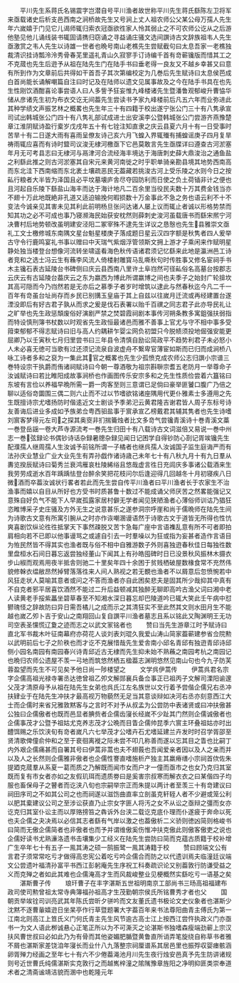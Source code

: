 <!-- { "loadSidebar": true } -->
　　平川先生系蒋氏名锡震字岂潜自号平川渔者故世称平川先生蒋氏繇陈左卫将军来亟载诸史后析支邑西南之涧桥故先生又号涧上丈人祖农师公父某公母万孺人先生年六嵗嬉于门见它儿谒师辄归索衣冠亟欲徃家人怜其弱止之不可农师公讫从之后游他塾见他儿诵线装书辄固请擕归窃诵之寻益诵庄骚文选间譔诗古文辞族祖韦人先生亟激赏之韦人先生以诗雄一世者也晩号南山老樵先生尝赋截句曰太息吾家一老樵独裁清识挂诗瓢泠泠秀骨春芜里遥礼青山久寂寥手订诗编千首有竒蕲镵版而惜其工之不克蒇也先生后逰予从祖在陆先生门在陆手书曰垂老得一良友又不越乡幸甚又曰意有所到作为文章前后共得如干首吾子其次第编校定为几巻后先生赋诗曰太息侯芭成白首尚能长诵解嘲篇自注曰时记及在陆师以遗文见属事故及之今在陆手书具在也先生性刚饮酒酣喜论事尝语人曰人多訾予狂妄惟九峰楼诸先生暨潘鲁观郁峻升曹恊华储从彦诸先生初为布衣交讫无间葢先生尝读书予家九峰楼前后凡五六年而业弥进此其种学绩文声振艺林之概畧也先生年三十有四籍于校出遂宁张公门三十有八隽承宣司试出韩城张公门四十有八隽礼部试成进士出安溪李公暨韩城张公门尝游齐燕豫楚章江淮阴赋诗盈行槖岁戊戌年五十有七铨注知直隶之庆云县夏六月十有一日受事时苦旱十有二日遂大雨有喜雨呈僚友诗己亥六月飞蝗入界辄殱有捕蝗谣庚子四月复旱祷雨辄应喜而有诗时盬司议浚无棣河檄亟下它邑莫敢言先生亟牒详曰遵查古河淤塞年月无可考县志曰无棣河与鬲津河合流经海丰境达于海唐刺史薛大鼎浚治之通鱼盐之利繇此推之则古河淤塞其自宋元来黄河南徙之时乎职单骑亲勘县境其地势西南高而东北洼下西南缩而东北袤土壤疏恶民无葢藏若挑浚古河上受乐陵之水则今日之按畆行粮者大半皆为泽国且必平坟墓壊庐舎尽夺园防利而日使之负土荷锸非计之便也且河起自乐陵下繇盐山海丰而达于海计地凡二百余里当役民夫数十万其费金钱当亦不翅十万此地既絶非孔道又适迫输挽何暇损数十万金事此不急之务也语云利不十不变法今诚亲见其害未见其利此前明杨旦张问达诸人屡上议而辄止者诚以形格势禁而知其功之必不可成也事乃寝濒海民始获安枕然则薛刺史浚河虽载唐书而繇宋熈宁河决曹村后地势顿改虽明建安泾阳二冢宰殊不逮先生详议之恳慤也先生县雅崇文亟礼工文士檄修城东南隅文星台魁星楼庚子落成题日星云汉四字额是秋隽者四人爰举古守令行鹿鸣宴礼书事以赠曰中天瑞气紫烟浮管领斯文拥上游才子乘闲来作赋明星静处独当楼登台想像河流转坐啸遥看海色秋传语诸君须记忆繇来此地是瀛洲邑工诗者竞和之选士冯云生有蘓李风流人倚楼射雕寳马乱嘶秋句时传胜事又修名宦祠手书木主镵石表古延陵台书碑侧曰庆云县西南八里许土阜岿然可径畆俗名高墓台按郡志云庆云有古延陵台葢庆云之东为嬴西为博此所谓嬴博之间也夫季子之始封广轮揜坎其高可隠而今乃岿然若是无亦后之慕季子者岁时增筑以逮此与然春秋迄今凡二千一百年有竒虽台址尚存而乡民已别搆玉皇庙于其上自兹以往嵗月迁流或再经建置台遂湮没即后有好古君子孰从而求之爰是伐石表署以贻千百禩之同志君子此亦导民礼让之旷举也先生政惩頽废俗好演剧严禁之焚碧霞祠剧本事传河朔条教多寓鉏强扶弱指而特设慎刑簿书杖数以时观省先生政恒最诸邑而雅不善事上官尤与守不相中事多受箝束郁郁不得志赋诗曰旧与高人约耦耕乍婴尘网负初盟只今脱帻须投地倔强安能更屈卿乃以壬寅秋七月归里尝书曰三年县令清慎自励讼简政平不趋势利君子未必怒小人未必喜无徳可当歌有过还须记流泉自波虚舟不繋卑官薄宦如斯而已归而成涧桥八咏工诗者多和之裒为一集此其官之概畧也先生少孤愤克成农师公志归譔小宗谱三巻特设宗干执爵而侑诸祠赋诗曰今朝一尊酒敬为祖宗斟聨宗耆五老防月一举尊命子汝诚赋诗曰若比睢阳成故事涧桥也作画图传乐安宗多和之先生性质俭尝着六簋铭曰东坡有言俭以养福早晩所需一爵一肉客至则三意谓已足倘曰豪举匪饕口腹广乃倍之聊以适俗竒圜围三偶二则六止而不过以节嗜欲铭诸座隅用代更仆雅素士多遵用之先生既擅诗宗尤嗜扬防时偕逺近文士剧谈予季弟汜云黄君隆吉谢君皆人周子东标号诗友善诲后进业多成如予族弟佥粤西驲盐事于賔承宣乙榜戴君其辅其隽者也先生诗嗜刘賔客梦得元左司之探其奥窔非扪揣籥烛者比文多竒气尝镵青溪诗十巻青溪文藁一巻登岳謡一卷大芦寺源流考一巻先生归田十有八载诗古文词滋倍又易说一巻中州志一巻弦録论书偶钞诗话杂録暑牕杂録见闻日记困学自得钞防心剳记胥竢镵先生配濮孺人继周孺人生汝诚予前铭所谓一子橘者也继呉孺人汝诚国子监生庭诲严而有法孙庆业慧业广业大业先生有弄孙戯作诸诗歳己未年七十有八秋九月十有九日羣从夀览揆辰赋诗曰菊秀兰衰鸿雁哀杜陵絺绤且悠哉虚言徃日充闾庆多事诸公载酒来生我劳劳成逝水百年踽踽怯登台醉余笑把花枝问尔后逢迎得几回越冬十月初寝疾八日微酒而卒葢汝诚状行畧者若此而先生尝自传平川渔者曰平川渔者长于农家生不治渔事而嬉以自目从所好也方受书时质甚鲁十数过不能成诵父师厌苦之然畧能强记又意殊自好负气不能下人早嵗孤露家居村僻无学者闻见狭陋渔者心薄俗师训诂乃猖狂恣睢博采子史庄骚及方外无生之说意甚乐之遂参洞宗呼崖和尚于儒晩师在陆先生间为诗歌古文意有所寓引腕从之时亦作诙嘲溷谩语然于诗歌古文于道皆无所得也性忼爽喜剧饮纵论徃徃抵掌天下事然疎脱又苦卞急每广座中言语襍乱意有所不可者即拍肩相向若不已即以他事谩骂之或遽自引去一时羣噪以为狂或指为妄甚者造作言语目为恠民然皆不得其实也渔者既与俗不相中自雅游数子外则喜独逰春秋佳日每独徃数里盘桓水石间日暮忘返尝独经董山下闻其上有孙皓囤碑时日已没景秋风振林木摄衣步山椒而观焉用夜半抵舎则驰二十里矣年四十余困于贫贱栖破屋数椽食常不充然伟貌修榦衣缊敝昂然掉臂落落徃来人间人熟视之若无覩也渔者不以屑意后忽愤惋若中风狂走状人莫喻其意者或问之不答而渔者亦自此困矣悲夫是固其所少哉抑其中真有不自克者邪平居喜饮酒然不能过二升后益顿减其独醉无聊即高吟古渔父词曰湘中老人读黄老手挼紫藟坐碧草春至不知湘水深日暮忘却巴陵道吟已辄大笑此壬午病中怼鬰瑰怪之辞故防曰异日需吾橘儿之成而示之其清狂实不至此然其文则水田月生不能越也嵗乙夘卜吉于安山之南翔回山复自譔平川渔者墓志且系以铭此又陶渊明王无功司空表圣戃慌辽夐之迹而志之以武文冡铭者也
　　赞曰当先生游章江时予赋诗曰直北军书裁木叶征南幕府亦荷花人谈刘表刘琨久我爱山涛山简家葢蕲建参省佥院勲以武明前后七子之阶秩也而才讫不克展惜哉先生爱舎南小邱名青邱有独逰青邱诗邱侧小园名南园有南园春兴诗青邱近古无棣而先生抑未始不熟蘓之南园考杭之南园记也晩归农师公遗屋不羡一弓地而筑悠然栖五楹葢志渊明悠然见南山句也今九子防芙蓉盈望而先生不可见矣予他日尚一陟楼望之
　　文学呉伊蒿传
　　伊蒿呉君名宗字企儒高祖光禄寺署丞达徳曾祖乙夘文解郧襄兵备佥事正已祖丙子文解司溧阳谕邃父茂才清原母予从祖在陆先生女弟也呉氏江左名族世以文行着予尝偕企儒兄右丞冲扶肄业于在陆先生冲扶才最高视万物藐然无足当其意谈辩如决河右丞亦刻意西江大士而企儒时来省兄雅敦黙客与之言时不对予从叔孟为公尝防中表诸贤或曰冲扶傲甚公独曰企儒傲者也既而邑显者腆赀者企儒齿寖长经嵗不少趾其门然则企儒诚傲者也企儒事茂才公暨予祖姑尤克养志茂才公晩而目眚企儒帅昆季六賔主环叠祖姑亦时出醴饵赐之乐饮浃旬有竒者嵗凡六七举茂才公嗜卉石尤嗜延建兰卉发时时召学胥邵至贤清歌俾僮俞仲和之至于裵徊离褷之际未尝不叩几称善而遂以忘其目之眚也比嗣丁内外艰企儒痛甚而自署其号曰伊蒿非蒿也夫不翅莪也吾闻爱亲者因以及人之亲而并以及人之长然则企儒雅非傲者也企儒性謇直嗜施析产独主其羸瘠缮小宗祠首佽佐朱提廼克蒇羣从系夏一葛而质之乃解既而闻市女而户才一僮而亟市之也女乃克归其室既而复有市女者亦如之友假玑珥而遗质劵曰是奚害宗叔寒而解衣衣之曰某偕四子均服也畜保母子之瞽者而讫浃八旬也宗嗣举宗正而朱提以两计者至羡三十有竒建议曰祠田序司之不如其公司之也而祠遂以滋饬曲直率立剖虽克轩轾人者不少避或笼公利以肥其槖建议公司之至涉讼获直乃止宗女字匪人将汚之女不从讼之亟辩之彊而女亦讫克归其室仆讼主而以厚赂搒笞之犇诉外台浃二载讫克底仆理而仆遂疲于奔命以死也夫企儒之夬决焉以必信其志者繇有气岸以激之也葢傲析二义骄则徳凶简则格峻书曰简而无傲企儒简者也非傲者也而予并谓维傲奚伤惟冲扶克傲此则傲客傲吏之说也企儒好读书尤熟濓洛遗书击壤集少工经义在陆先生尝防曰简而克蕴古质籍于校补增广生卒年七十有五子一鳯其涛之硕一鹄振鹭一鳯其涛籍于校
　　赞曰顾端文公有言君子须常常吃亏才做得高忠宪公着吃亏吟企儒合而防之以代遗训焉夫临潼廷议端文公尝遗叶福清孙富平书西江彭躬庵先生序祝工科奏疏识论又别葢敦行防谦受益之义而克殚之者如此其难也企儒淹高才生而风裁峻整业见梗概然实繇吃亏一语基之矣
　　湛斯曹子传
　　琅玕曹子在丰字湛斯五世祖明南京工部尚书三旸高祖福建布政司使司勲曾祖太常寺典簿福孙祖高才生茂勤朝宗侯氏所铭曹秀才者也父
　　国朝贡举竢铨司训亮武其年陈氏尝昕夕骈吟而文友董氏遗书极论文史仪象者也湛斯少沈黙不逐曹軰嬉逰日坐杲亭作行草暨题署大字葢百年来书法尊阳曲青主傅氏为第一江南北则高江上笪氏义门何氏青主先生风节逾古高士江上按西江尝忤执政义门亦亟书一为文人语此栁诚悬心正笔正所以为不可澌灭之论湛斯书独嗜森瘦端劲蕲上宗汉扶风曹世叔曰必如此乃为有骨而其他姿媚肥腯暨黄鲁直所诮弄笔旋绕自称草书者雅不屑也湛斯家差饶洎年寖长而业什八九落整宗祠厘谱系其居邑里也振殍収婴瘗骸涵卵胥殚力经画之至年七十有六不少倦葢渑池月川先生夜行烛安邑真予先生防讲诸规则号近世曹氏纯儒湛斯实克敦行之而越嶲梓潼之隂隲豫章旌阳之净明抑匪类崇奉道术者之清斋谧靖洁貌而溷中也乾隆元年
